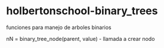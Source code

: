 # holbertonschool-binary_trees
funciones para manejo de arboles binarios

nN = binary_tree_node(parent, value) - llamada a crear nodo
